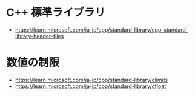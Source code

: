 # C++ 標準ライブラリ
- https://learn.microsoft.com/ja-jp/cpp/standard-library/cpp-standard-library-header-files
# 数値の制限
- https://learn.microsoft.com/ja-jp/cpp/standard-library/climits
- https://learn.microsoft.com/ja-jp/cpp/standard-library/cfloat
